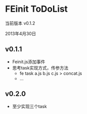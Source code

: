 FEinit ToDoList
=======
当前版本 v0.1.2

2013年4月30日

## v0.1.1
 * Feinit.js添加事件
 * 思考task实现方式，传参方法
    * fe task a.js b.js c.js > concat.js
    * ...

## v0.2.0
 * 至少实现三个task